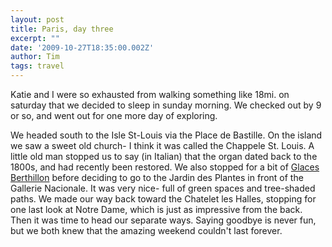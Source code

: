 ```yaml
---
layout: post
title: Paris, day three
excerpt: ""
date: '2009-10-27T18:35:00.002Z'
author: Tim
tags: travel
---
```


Katie and I were so exhausted from walking something like 18mi. on saturday that we decided to sleep in sunday morning. We checked out by 9 or so, and went out for one more day of exploring.  

We headed south to the Isle St-Louis via the Place de Bastille. On the island we saw a sweet old church- I think it was called the Chappele St. Louis. A little old man stopped us to say (in Italian) that the organ dated back to the 1800s, and had recently been restored. We also stopped for a bit of <a href="http://en.wikipedia.org/wiki/Berthillon">Glaces Berthillon</a> before deciding to go to the Jardin des Plantes in front of the Gallerie Nacionale. It was very nice- full of green spaces and tree-shaded paths. We made our way back toward the Chatelet les Halles, stopping for one last look at Notre Dame, which is just as impressive from the back. Then it was time to head our separate ways. Saying goodbye is never fun, but we both knew that the amazing weekend couldn't last forever.

